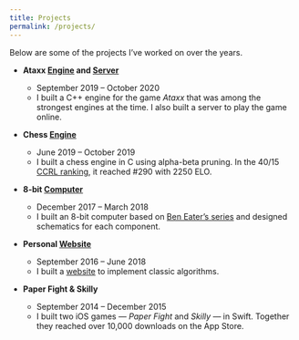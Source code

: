 ```yaml
---
title: Projects
permalink: /projects/
---
```


Below are some of the projects I’ve worked on over the years.

- **Ataxx [Engine](https://github.com/Tempate/Funes) and [Server](https://github.com/Tempate/litaxx)**
  * September 2019 – October 2020  
  * I built a C++ engine for the game *Ataxx* that was among the strongest engines at the time. I also built a server to play the game online.

- **Chess [Engine](https://github.com/Tempate/Achillees)**
  * June 2019 – October 2019  
  * I built a chess engine in C using alpha-beta pruning. In the 40/15 [CCRL ranking](https://www.computerchess.org.uk/ccrl/4040/cgi/engine_details.cgi?print=Details&each_game=0&eng=Achillees%201.0%2064-bit#Achillees_1_0_64-bit), it reached #290 with 2250 ELO.

- **8-bit [Computer](https://github.com/Tempate/8-bit)**
  * December 2017 – March 2018  
  * I built an 8-bit computer based on [Ben Eater’s series](https://youtu.be/HyznrdDSSGM?feature=shared) and designed schematics for each component.

- **Personal [Website](https://github.com/Tempate/Personal-Website)**
  * September 2016 – June 2018  
  * I built a [website](https://danidiaz.onrender.com/) to implement classic algorithms.

- **Paper Fight & Skilly** 
  * September 2014 – December 2015  
  * I built two iOS games — *Paper Fight* and *Skilly* — in Swift. Together they reached over 10,000 downloads on the App Store.
